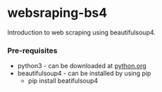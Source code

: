# websraping-bs4
Introduction to web scraping using beautifulsoup4.

### Pre-requisites
* python3 - can be downloaded at [python.org](https://www.python.org/downloads/)
* beautifulsoup4 - can be installed by using pip
  * pip install beatifulsoup4
